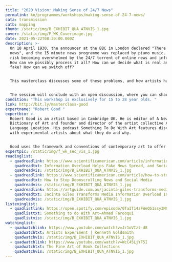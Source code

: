 ```yaml
---
title: "2020 Vision: Making Sense of 24/7 News"
permalink: kn/programmes/workshops/making-sense-of-24-7-news/
cata: transmission
catb: mapping
thumb: /static/img/B_EXHIBIT_QUA_ATNVIS_1.jpg
cover: /static/img/F_WK_Coverimage.jpg
date: 2021-05-22T08:30:00.000Z
description: >-
  On 18 April 1930, the announcer at the BBC in London declared "There is no
  news", and the 15 minute news programme was replaced by piano music. Today, we
  risk becoming overwhelmed by the 24/7 torrent of online news and information.
  How can we possibly process it all? How can we decide what is real and what is
  fake? How can we switch off?


  This masterclass discusses some of these problems, and how artists have responded to information in the age of the internet. The session will include a presentation on the move from analogue to digital information , a look at how some artists have chosen to respond to information overload and a conversation with Science Gallery Research Intern Vasudha Malani to investigate UK and Indian online search algorithms. How do search results differ by country, by region, and by language?


  The session will conclude with an open discussion, where you can share your perspectives on the world of information overload and how we can make sense of it all.
condition: "This workshop is exclusively for 15 to 28 year olds. "
link: http://bit.ly/masterclass-good
expertname: "Robert Good "
expertbio: >-
  Robert Good is an artist based in Cambridge UK. He is editor of A New
  Dictionary of Art and founder and director of the artist collective Art
  Language Location. His podcast Something To Do With Art features discussions
  with experimental artists about what they do and why.


  Good uses the framework and conventions of contemporary art to offer fresh perspectives. He says: "My work is frequently propositional in nature. I like to analyse a situation, try to understand it and then make work that re-presents it, reflecting back both the limitations of my understanding and my responses to it. As such, my work functions in some ways like a scientific hypothesis - it is offered for others to consider, validate or falsify."
expertpic: /static/img/f_wk_sec_vis_1.jpg
readinglist:
  - quadreadlink: https://www.scientificamerican.com/article/information-overload-helps-fake-news-spread-and-social-media-knows-it/
    quadreadtxt: Information Overload Helps Fake News Spread, and Social Media Knows It
    quadreadvis: /static/img/B_EXHIBIT_QUA_ATNVIS_1.jpg
  - quadreadlink: https://www.scientificamerican.com/article/how-to-stop-doomscrolling-news-and-social-media/
    quadreadtxt: How to Stop Doomscrolling News and Social Media
    quadreadvis: /static/img/B_EXHIBIT_QUA_ATNVIS_1.jpg
  - quadreadlink: https://artguide.com.au/jacinta-giles-transforms-media-information-overload-into-art/
    quadreadtxt: Jacinta Giles Transforms Media Information Overload Into Art
    quadreadvis: /static/img/B_EXHIBIT_QUA_ATNVIS_1.jpg
listeninglist:
  - quadlistlink: https://open.spotify.com/episode/0TaIT14zFWeQS1ssy3MCja
    quadlisttxt: Something to do With Art—Ahmed Farooqui
    quadlistvis: /static/img/B_EXHIBIT_QUA_ATNVIS_1.jpg
watchinglist:
  - quadwatchlink: https://www.youtube.com/watch?v=Jr1oVIzt-d8
    quadwatchtxt: Artists Experiment | Kenneth Goldsmith
    quadwatchvis: /static/img/B_EXHIBIT_QUA_ATNVIS_1.jpg
  - quadwatchlink: https://www.youtube.com/watch?v=WcC45LjYF5I
    quadwatchtxt: The Fine Art of Book Collections
    quadwatchvis: /static/img/B_EXHIBIT_QUA_ATNVIS_1.jpg
---
```

